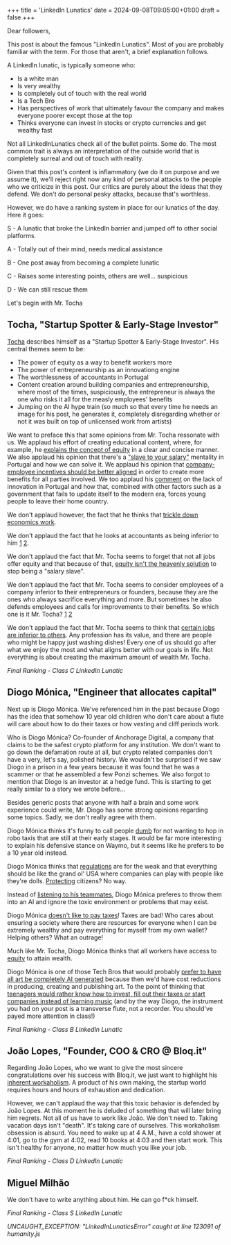 +++
title = 'LinkedIn Lunatics'
date = 2024-09-08T09:05:00+01:00
draft = false
+++

Dear followers,

This post is about the famous "LinkedIn Lunatics". Most of you are probably familiar with the term. For those that aren't, a brief explanation follows.

A LinkedIn lunatic, is typically someone who:

- Is a white man
- Is very wealthy
- Is completely out of touch with the real world
- Is a Tech Bro
- Has perspectives of work that ultimately favour the company and makes everyone poorer except those at the top
- Thinks everyone can invest in stocks or crypto currencies and get wealthy fast

Not all LinkedInLunatics check all of the bullet points. Some do. The most common trait is always an interpretation of the outside world that is completely surreal and out of touch with reality.

Given that this post's content is inflammatory (we do it on purpose and we assume it), we'll reject right now any kind of personal attacks to the people who we criticize in this post. Our critics are purely about the ideas that they defend. We don't do personal pesky attacks, because that's worthless.

However, we do have a ranking system in place for our lunatics of the day. Here it goes:

S - A lunatic that broke the LinkedIn barrier and jumped off to other social platforms.

A - Totally out of their mind, needs medical assistance

B - One post away from becoming a complete lunatic

C - Raises some interesting points, others are well... suspicious

D - We can still rescue them

Let's begin with Mr. Tocha


## Tocha, "Startup Spotter & Early-Stage Investor"

[Tocha](https://www.linkedin.com/in/therealtocha/) describes himself as a "Startup Spotter & Early-Stage Investor". His central themes seem to be:

- The power of equity as a way to benefit workers more
- The power of entrepreneurship as an innovationg engine
- The worthlessness of accountants in Portugal
- Content creation around building companies and entrepreneurship, where most of the times, suspiciously, the entrepreneur is always the one who risks it all for the measly employees' benefits
- Jumping on the AI hype train (so much so that every time he needs an image for his post, he generates it, completely disregarding whether or not it was built on top of unlicensed work from artists)


We want to preface this that some opinions from Mr. Tocha ressonate with us. We applaud his effort of creating educational content, where, for example, he [explains the concept of equity](https://www.linkedin.com/posts/therealtocha_equity-o-segredo-dos-ricos-descobre-activity-7224361755655733248-pdw1) in a clear and concise manner. We also applaud his opinion that there's a ["slave to your salary"](www.linkedin.com/posts/therealtocha_equity-o-segredo-dos-ricos-descobre-activity-7224361755655733248-pdw1) mentality in Portugal and how we can solve it. We applaud his opinion that [company-employee incentives should be better aligned](https://www.linkedin.com/posts/therealtocha_o-meu-plano-para-solucionar-portugal-activity-7211689382515269632-CjQC) in order to create more benefits for all parties involved. We too applaud his [comment](https://www.linkedin.com/posts/therealtocha_portugal-est%C3%A1-velho-n%C3%A3o-porque-temos-muitos-activity-7216335322521976833-oZ-J) on the lack of innovation in Portugal and how that, combined with other factors such as a government that fails to update itself to the modern era, forces young people to leave their home country.

We don't applaud however, the fact that he thinks that [trickle down economics work](https://www.linkedin.com/posts/therealtocha_os-mais-ricos-em-lisboa-e-a-redistribui%C3%A7%C3%A3o-activity-7206324903065661440-MlWS).

We don't applaud the fact that he looks at accountants as being inferior to him [1](https://www.linkedin.com/posts/therealtocha_99-dos-contabilistas-n%C3%A3o-trazem-valor-aos-activity-7215965834207252483-Pf79) [2](https://www.linkedin.com/posts/therealtocha_j%C3%A1-te-perguntaste-por-que-pagas-tanto-por-activity-7234855449492127744-LTA7).

We don't applaud the fact that Mr. Tocha seems to forget that not all jobs offer equity and that because of that, [equity isn't the heavenly solution](https://www.linkedin.com/posts/therealtocha_riqueza-%C3%A0-portuguesa-est%C3%A1s-cansado-de-ser-activity-7209797282525806592-lw6L) to stop being a "salary slave".

We don't applaud the fact that Mr. Tocha seems to consider employees of a company inferior to their entrepreneurs or founders, because they are the ones who always sacrifice everything and more. But sometimes he also defends employees and calls for improvements to their benefits. So which one is it Mr. Tocha? [1](https://www.linkedin.com/posts/therealtocha_j%C3%A1-te-chamaram-patr%C3%A3o-explorador-isto-activity-7218856914091200513-JUHT) [2](https://www.linkedin.com/posts/therealtocha_porco-que-bela-omelete-que-n%C3%B3s-fizemos-activity-7234498060813238272-NXZb)

We don't applaud the fact that Mr. Tocha seems to think that [certain jobs are inferior to others](https://www.linkedin.com/posts/therealtocha_se-n%C3%A3o-leres-isto-os-teus-filhos-v%C3%A3o-acabar-activity-7213421078461726720-5CBP). Any profession has its value, and there are people who might be happy just washing dishes! Every one of us should go after what we enjoy the most and what aligns better with our goals in life. Not everything is about creating the maximum amount of wealth Mr. Tocha.

_Final Ranking - Class C LinkedIn Lunatic_

## Diogo Mónica, "Engineer that allocates capital"

Next up is Diogo Mónica. We've referenced him in the past because Diogo has the idea that somehow 10 year old children who don't care about a flute will care about how to do their taxes or how vesting and cliff periods work.

Who is Diogo Mónica? Co-founder of Anchorage Digital, a company that claims to be the safest crypto platform for any institution. We don't want to go down the defamation route at all, but crypto related companies don't have a very, let's say, polished history. We wouldn't be surprised if we saw Diogo in a prison in a few years because it was found that he was a scammer or that he assembled a few Ponzi schemes. We also forgot to mention that Diogo is an investor at a hedge fund. This is starting to get really similar to a story we wrote before...

Besides generic posts that anyone with half a brain and some work experience could write, Mr. Diogo has some strong opinions regarding some topics. Sadly, we don't really agree with them.

Diogo Mónica thinks it's funny to call people [dumb](https://www.linkedin.com/posts/diogomonica_people-that-are-skeptical-of-the-waymo-experience-activity-7231360304415145984-JnEx) for not wanting to hop in robo taxis that are still at their early stages. It would be far more interesting to explain his defensive stance on Waymo, but it seems like he prefers to be a 10 year old instead.

Diogo Mónica thinks that [regulations](https://www.linkedin.com/posts/diogomonica_people-think-that-the-most-popular-sport-activity-7214543803649576961-e6UG) are for the weak and that everything should be like the grand ol' USA where companies can play with people like they're dolls. [Protecting](https://www.linkedin.com/posts/diogomonica_apple-wont-roll-out-ai-tech-in-eu-market-activity-7210221979067441152-XVyT?utm_source=share&utm_medium=member_desktop) citizens? No way.


Instead of [listening to his teammates](https://www.linkedin.com/posts/diogomonica_the-first-5-minutes-of-every-11-should-be-activity-7213165130962903040-eZO-?utm_source=share&utm_medium=member_desktop), Diogo Mónica preferes to throw them into an AI and ignore the toxic environment or problems that may exist.

Diogo Mónica [doesn't like to pay taxes](https://www.linkedin.com/posts/diogomonica_portugal-is-4th-on-the-list-exciting-oh-activity-7209212430273417217-YdCD?utm_source=share&utm_medium=member_desktop)! Taxes are bad! Who cares about ensuring a society where there are resources for everyone when I can be extremely wealthy and pay everything for myself from my own wallet? Helping others? What an outrage!

Much like Mr. Tocha, Diogo Mónica thinks that all workers have access to [equity](https://www.linkedin.com/posts/diogomonica_trabalhadores-da-sword-health-encaixam-100-activity-7204418221880336384-4Bw1?utm_source=share&utm_medium=member_desktop) to attain wealth.

Diogo Mónica is one of those Tech Bros that would probably [prefer to have all art be completely AI generated]() because then we'd have cost reductions in producing, creating and publishing art. To the point of thinking that [teenagers would rather know how to invest, fill out their taxes or start companies instead of learning music]() (and by the way Diogo, the instrument you had on your post is a transverse flute, not a recorder. You should've payed more attention in class!)

_Final Ranking - Class B LinkedIn Lunatic_

## João Lopes, "Founder, COO & CRO @ Bloq.it"

Regarding João Lopes, who we want to give the most sincere congratulations over his success with Bloq.it, we just want to highlight his [inherent workaholism](https://www.linkedin.com/posts/srlepz_vacations-will-kill-you-elon-musk-activity-7223624298131783680--a0Z?utm_source=share&utm_medium=member_desktop). A product of his own making, the startup world requires hours and hours of exhaustion and dedication.

However, we can't applaud the way that this toxic behavior is defended by João Lopes. At this moment he is deluded of something that will later bring him regrets. Not all of us have to work like João. We don't need to. Taking vacation days isn't "death". It's taking care of ourselves. This workaholism obsession is absurd. You need to wake up at 4 A.M., have a cold shower at 4:01, go to the gym at 4:02, read 10 books at 4:03 and then start work. This isn't healthy for anyone, no matter how much you like your job.


_Final Ranking - Class D LinkedIn Lunatic_

## Miguel Milhão

We don't have to write anything about him. He can go f*ck himself.

_Final Ranking - Class S LinkedIn Lunatic_

_UNCAUGHT_EXCEPTION: "LinkedInLunaticsError" caught at line 123091 of humanity.js_